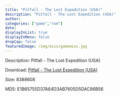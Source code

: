 ```yaml
---
title: "Pitfall - The Lost Expedition (USA)"
description: "Pitfall - The Lost Expedition (USA)"
author: 
categories: ["game","rom"]
date: 
displayInList: true
displayInMenu: false
dropCap: false
featuredImage: /img/miss/gamemiss.jpg
---
```


Description: Pitfall - The Lost Expedition (USA)

Download: <a style="text-decoration:underline;" href="https://mega.nz/#!vPRyESrb!48b0JkKgxU9L9foegdpfBjm2VNqs0EZKGWubhICJsQs" target = "_blank" rel = "nofollow" > Pitfall - The Lost Expedition (USA)</a>

Size: 8388608

MD5: E1B65755D37A64D3AB7605D5DAC86B56


